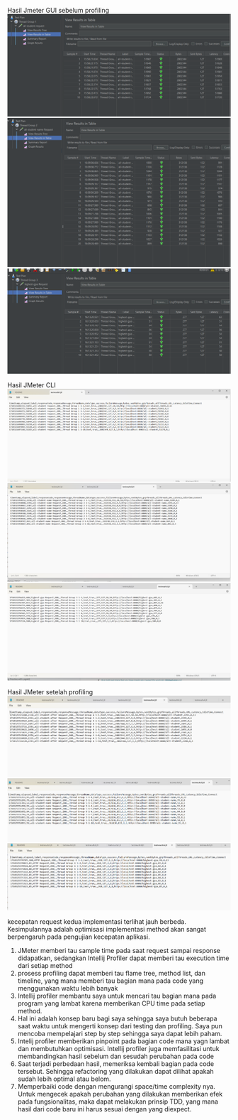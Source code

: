 Hasil Jmeter GUI sebelum profiling
![img1.png](img1.png)
![img2.png](img2.png)
![img3.png](img3.png)

Hasil JMeter CLI
![img4.png](img4.png)
![img5.png](img5.png)
![img6.png](img6.png)

Hasil JMeter setelah profiling
![img7.png](img7.png)
![img8.png](img8.png)
![img9.png](img9.png)

kecepatan request kedua implementasi terlihat jauh berbeda.  Kesimpulannya adalah optimisasi implementasi method akan sangat berpengaruh pada pengujian kecepatan aplikasi.

1. JMeter memberi tau sample time pada saat request sampai response didapatkan, sedangkan Intellij Profiler dapat memberi tau execution time dari setiap method
2. prosess profiling dapat memberi tau flame tree, method list, dan timeline, yang mana memberi tau bagian mana pada code yang menggunakan waktu lebih banyak
3. Intellij profiler membantu saya untuk mencari tau bagian mana pada program yang lambat karena memberikan CPU time pada setiap method.
4. Hal ini adalah konsep baru bagi saya sehingga saya butuh beberapa saat waktu untuk mengerti konsep dari testing dan profiling. Saya pun mencoba mempelajari step by step sehingga saya dapat lebih paham.
5. Intelij profiler memberikan pinpoint pada bagian code mana yagn lambat dan membutuhkan optimisasi. Intellij profiler juga memfasilitasi untuk membandingkan hasil sebelum dan sesudah perubahan pada code
6. Saat terjadi perbedaan hasil, memeriksa kembali bagian pada code tersebut. Sehingga refactoring yang dilakukan dapat dilihat apakah sudah lebih optimal atau belom.
7. Memperbaiki code dengan mengurangi space/time complexity nya. Untuk mengecek apakah perubahan yang dilakukan memberikan efek pada fungsionalitas, maka dapat melakukan prinsip TDD, yang mana hasil dari code baru ini harus sesuai dengan yang diexpect.
